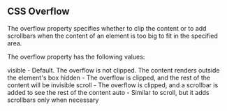 ## CSS Overflow
The overflow property specifies whether to clip the content or to add scrollbars when the content of an element is too big to fit in the specified area.

The overflow property has the following values:

visible - Default. The overflow is not clipped. The content renders outside the element's box
hidden - The overflow is clipped, and the rest of the content will be invisible
scroll - The overflow is clipped, and a scrollbar is added to see the rest of the content
auto - Similar to scroll, but it adds scrollbars only when necessary